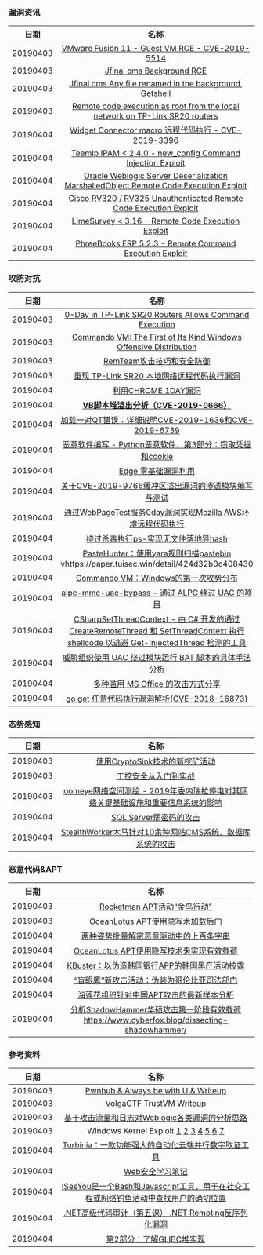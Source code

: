 ###  						       							漏洞资讯

|                             日期                             |                             名称                             |
| :----------------------------------------------------------: | :----------------------------------------------------------: |
|20190403| [VMware Fusion 11 - Guest VM RCE - CVE-2019-5514](https://www.seebug.org/vuldb/ssvid-97891) |
|20190403| [Jfinal cms Background RCE](https://www.seebug.org/vuldb/ssvid-97881) |
|20190403| [Jfinal cms Any file renamed in the background, Getshell](https://www.seebug.org/vuldb/ssvid-97886) |
|20190403| [Remote code execution as root from the local network on TP-Link SR20 routers](https://www.seebug.org/vuldb/ssvid-97887) |
|20190404| [Widget Connector macro 远程代码执行 - CVE-2019-3396](https://www.seebug.org/vuldb/ssvid-97898) |
|20190404| [TeemIp IPAM < 2.4.0 - new_config Command Injection Exploit](https://cn.0day.today/exploit/description/32481) |
|20190404| [Oracle Weblogic Server Deserialization MarshalledObject Remote Code Execution Exploit](https://cn.0day.today/exploit/description/32465) |
|20190404| [Cisco RV320 / RV325 Unauthenticated Remote Code Execution Exploit](https://cn.0day.today/exploit/description/32455) |
|20190404| [LimeSurvey < 3.16 - Remote Code Execution Exploit](https://cn.0day.today/exploit/description/32470) |
|20190404| [PhreeBooks ERP 5.2.3 - Remote Command Execution Exploit](https://cn.0day.today/exploit/description/32477) |

### 						        							攻防对抗
|                             日期                             |                             名称                             |
| :----------------------------------------------------------: | :----------------------------------------------------------: |
|20190403| [0-Day in TP-Link SR20 Routers Allows Command Execution](https://www.securityweek.com/0-day-tp-link-sr20-routers-allows-command-execution) |
|20190403| [Commando VM: The First of Its Kind Windows Offensive Distribution](https://www.fireeye.com/blog/threat-research/2019/03/commando-vm-windows-offensive-distribution.html) |
|20190403|  [RemTeam攻击技巧和安全防御](https://xz.aliyun.com/t/4602)   |
|20190403| [重现 TP-Link SR20 本地网络远程代码执行漏洞](https://paper.seebug.org/879/) |
|20190404| [利用CHROME 1DAY漏洞](https://blog.exodusintel.com/2019/04/03/a-window-of-opportunity/) |
|20190404| [**VB脚本堆溢出分析（CVE-2019-0666）**](https://www.malwaretech.com/2019/04/analysis-of-a-vb-script-heap-overflow.html) |
|20190404| [加载一对QT错误：详细说明CVE-2019-1636和CVE-2019-6739](https://www.zerodayinitiative.com/blog/2019/4/3/loading-up-a-pair-of-qt-bugs-detailing-cve-2019-1636-and-cve-2019-6739) |
|20190404| [恶意软件编写 - Python恶意软件，第3部分：窃取凭据和cookie](https://0x00sec.org/t/malware-writing-python-malware-part-3-stealing-credentials-and-cookies/12099/1) |
|20190404| [Edge 零基础漏洞利用](https://www.anquanke.com/post/id/175722) |
|20190404| [关于CVE-2019-9766缓冲区溢出漏洞的渗透模块编写与测试](https://www.freebuf.com/vuls/199191.html) |
|20190404| [通过WebPageTest服务0day漏洞实现Mozilla AWS环境远程代码执行](https://www.freebuf.com/vuls/198680.html) |
|20190404| [绕过杀毒执行ps-实现无文件落地导hash](http://www.8sec.cc/index.php/archives/127/) |
|20190404| [PasteHunter：使用yara规则扫描pastebin ](https://securityonline.info/pastehunter-scanning-pastebin-yara-rules/)vhttps://paper.tuisec.win/detail/424d32b0c408430 |
|20190404| [Commando VM：Windows的第一次攻势分布](https://www.fireeye.com/blog/threat-research/2019/03/commando-vm-windows-offensive-distribution.html) |
|20190404| [alpc-mmc-uac-bypass - 通过 ALPC 绕过 UAC 的项目](https://github.com/DimopoulosElias/alpc-mmc-uac-bypass) |
|20190404| [CSharpSetThreadContext - 由 C# 开发的通过 CreateRemoteThread 和 SetThreadContext 执行 shellcode 以逃避 Get-InjectedThread 检测的工具](https://github.com/djhohnstein/CSharpSetThreadContext) |
|20190404| [威胁组织使用 UAC 绕过模块运行 BAT 脚本的具体手法分析](https://threatrecon.nshc.net/2019/03/28/threat-actor-group-using-uac-bypass-module-to-run-bat-file/) |
|20190404| [多种滥用 MS Office 的攻击方式分享](https://i.blackhat.com/asia-19/Thu-March-28/bh-asia-Hegt-MS-Office-in-Wonderland.pdf) |
|20190404| [go get 任意代码执行漏洞解析(CVE-2018-16873)](https://staaldraad.github.io/post/2019-03-28-go-get-vuln/) |

### 						        							态势感知
|                             日期                             |                             名称                             |
| :----------------------------------------------------------: | :----------------------------------------------------------: |
|20190403| [使用CryptoSink技术的新挖矿活动](https://www.anquanke.com/post/id/175725) |
|20190403| [工控安全从入门到实战](https://mp.weixin.qq.com/s/JoBQ-RB5ANRrf2ic8ArDpQ) |
|20190403| [oomeye网络空间测绘 - 2019年委内瑞拉停电对其网络关键基础设施和重要信息系统的影响](https://paper.seebug.org/871/) |
|20190404| [SQL Server弱密码的攻击](https://mp.weixin.qq.com/s?__biz=MzI5ODk3OTM1Ng==&mid=2247489415&idx=1&sn=80c09870f3ea0c9daab59a2165020b09&chksm=ec9ccef4dbeb47e2aed473b793130a3674a9ae9b3d9a70e94e339882c63a0afb642da2344363&mpshare=1&scene=1&srcid=#rd) |
|20190404| [StealthWorker木马针对10余种网站CMS系统、数据库系统的攻击](https://mp.weixin.qq.com/s?__biz=MzI5ODk3OTM1Ng==&mid=2247489470&idx=2&sn=fb7425071381418695df1afdb1f3c335&chksm=ec9ccecddbeb47dbdf0d873e8ac734118e47a2fe52841430604c1dc5b921c46c8520c6418c26&mpshare=1&scene=1&srcid=#rd) |



### 						  							恶意代码&APT

|                             日期                             |                             名称                             |
| :----------------------------------------------------------: | :----------------------------------------------------------: |
|20190403| [Rocketman APT活动“金鸟行动”](https://blog.alyac.co.kr/2205) |
|20190403| [OceanLotus APT使用隐写术加载后门](https://www.bleepingcomputer.com/news/security/oceanlotus-apt-uses-steganography-to-load-backdoors/) |
|20190404| [两种姿势批量解密恶意驱动中的上百条字串](https://www.anquanke.com/post/id/175964) |
|20190404| [OceanLotus APT使用隐写技术来实现有效载荷](https://threatpost.com/oceanlotus-apt-uses-steganography-to-shroud-payloads/143373/) |
|20190404| [KBuster：以伪造韩国银行APP的韩国黑产活动披露](https://www.freebuf.com/articles/terminal/199175.html) |
|20190404| [“盲眼鹰”新攻击活动：伪装为哥伦比亚司法部门](https://www.freebuf.com/articles/paper/199400.html) |
|20190404| [海莲花组织针对中国APT攻击的最新样本分析](https://www.freebuf.com/articles/network/199052.html) |
|20190404| [分析ShadowHammer华硕攻击第一阶段有效载荷 ](https://countercept.com/blog/analysis-shadowhammer-asus-attack-first-stage-payload/)   https://www.cyberfox.blog/dissecting-shadowhammer/ |


### 														参考资料
|                             日期                             |                             名称                             |
| :----------------------------------------------------------: | :----------------------------------------------------------: |
|20190403| [Pwnhub & Always be with U & Writeup](https://www.anquanke.com/post/id/175723) |
|20190403| [VolgaCTF TrustVM Writeup](https://www.anquanke.com/post/id/175795) |
|20190403| [基于攻击流量和日志对Weblogic各类漏洞的分析思路](https://www.anquanke.com/post/id/175738) |
|20190403| Windows Kernel Exploit [1](https://paper.seebug.org/872/) [2](https://paper.seebug.org/873/) [3](https://paper.seebug.org/874/) [4](https://paper.seebug.org/875/)  [5](https://paper.seebug.org/876/)   [6](https://paper.seebug.org/877/)  [7](https://paper.seebug.org/878/) |
|20190404| [Turbinia：一款功能强大的自动化云端并行数字取证工具](https://www.freebuf.com/sectool/199412.html) |
|20190404| [Web安全学习笔记](https://websec.readthedocs.io/zh/latest/)  |
|20190404| [ISeeYou是一个Bash和Javascript工具，用于在社交工程或网络钓鱼活动中查找用户的确切位置](https://github.com/Viralmaniar/I-See-You) |
|20190404| [.NET高级代码审计（第五课） .NET Remoting反序列化漏洞](https://paper.seebug.org/881/) |
|20190404| [第2部分：了解GLIBC堆实现](https://azeria-labs.com/heap-exploitation-part-2-glibc-heap-free-bins/) |

